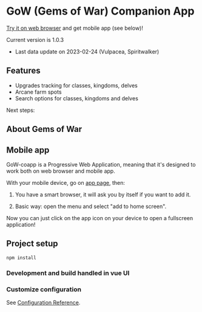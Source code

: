 # GoW (Gems of War) Companion App

<a target="_blank" href="https://keiwen.github.io/gow-coapp/">Try it on web browser</a> and get mobile app (see below)!

Current version is 1.0.3
- Last data update on 2023-02-24 (Vulpacea, Spiritwalker)

## Features
- Upgrades tracking for classes, kingdoms, delves
- Arcane farm spots
- Search options for classes, kingdoms and delves

Next steps:

## About Gems of War


## Mobile app
GoW-coapp is a Progressive Web Application, meaning that it's designed to work both on web browser and mobile app.

With your mobile device, go on <a target="_blank" href="https://keiwen.github.io/gow-coapp/">app page</a>, then:

1) You have a smart browser, it will ask you by itself if you want to add it.

2) Basic way: open the menu and select "add to home screen".

Now you can just click on the app icon on your device to open a fullscreen application!


## Project setup
```
npm install
```

### Development and build handled in vue UI

### Customize configuration
See [Configuration Reference](https://cli.vuejs.org/config/).
